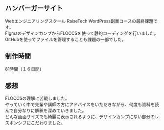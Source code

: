 ##  ハンバーガーサイト
Webエンジニアリングスクール RaiseTech WordPress副業コースの最終課題です。  
FigmaのデザインカンプからFLOCCSを使って静的コーディングを行いました。
GitHubを使ってファイルを管理することも課題の一部でした。

## 制作時間
81時間（１６日間）

## 感想
FLOCCSの理解に苦戦しました。  
やっていく中で先輩や講師の方にアドバイスをいただきながら、何度も資料を読んで自分なりに解釈を深めていきました。  
どんな画面サイズでも綺麗に表示されるように、デザインカンプにない部分のレスポンシブにこだわりました。
